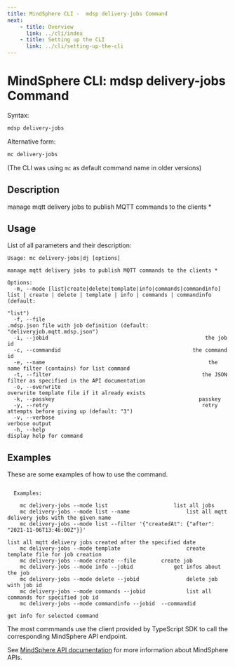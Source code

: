```yaml
---
title: MindSphere CLI -  mdsp delivery-jobs Command
next:
    - title: Overview
      link: ../cli/index
    - title: Setting up the CLI
      link: ../cli/setting-up-the-cli
---
```



# MindSphere CLI: mdsp delivery-jobs Command

Syntax:

```bash
mdsp delivery-jobs
```

Alternative form:

```bash
mc delivery-jobs
```

(The CLI was using `mc` as default command name in older versions)

## Description

manage mqtt delivery jobs to publish MQTT commands to the clients *

## Usage

List of all parameters and their description:

```text
Usage: mc delivery-jobs|dj [options]

manage mqtt delivery jobs to publish MQTT commands to the clients *

Options:
  -m, --mode [list|create|delete|template|info|commands|commandinfo]  list | create | delete | template | info | commands | commandinfo (default:
                                                                      "list")
  -f, --file                                                    .mdsp.json file with job definition (default: "deliveryjob.mqtt.mdsp.json")
  -i, --jobid                                                  the job id
  -c, --commandid                                          the command id
  -e, --name                                                    the name filter (contains) for list command
  -t, --filter                                                the JSON filter as specified in the API documentation
  -o, --overwrite                                                     overwrite template file if it already exists
  -k, --passkey                                              passkey
  -y, --retry                                                 retry attempts before giving up (default: "3")
  -v, --verbose                                                       verbose output
  -h, --help                                                          display help for command

```

## Examples

These are some examples of how to use the command. 

```text

  Examples:

    mc delivery-jobs --mode list 					 list all jobs
    mc delivery-jobs --mode list --name  				 list all mqtt delivery jobs with the given name
    mc delivery-jobs --mode list --filter '{"createdAt": {"after": "2021-11-06T13:46:00Z"}}'  
                                                                         list all mqtt delivery jobs created after the specified date
    mc delivery-jobs --mode template 					 create template file for job creation
    mc delivery-jobs --mode create --file  		 create job
    mc delivery-jobs --mode info --jobid  			 get infos about the job
    mc delivery-jobs --mode delete --jobid  			 delete job with job id
    mc delivery-jobs --mode commands --jobid  			 list all commands for specified job id
    mc delivery-jobs --mode commandinfo --jobid  --commandid   
                                                                         get info for selected command

```

The most commmands use the client provided by TypeScript SDK to call the corresponding MindSphere API endpoint.

See [MindSphere API documentation](https://documentation.mindsphere.io/MindSphere/apis/index.html) for more information about MindSphere APIs.